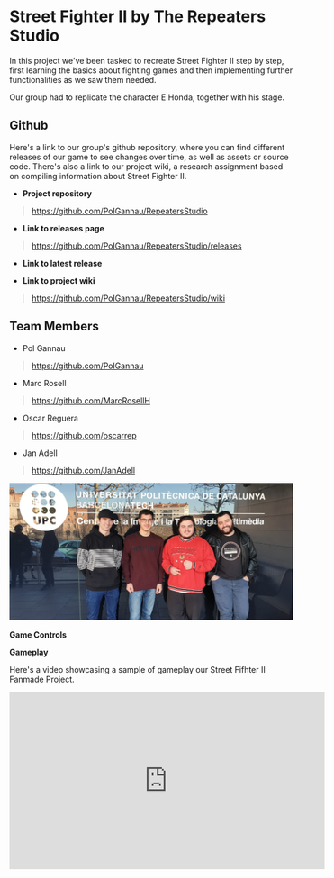 # Street Fighter II by The Repeaters Studio

In this project we've been tasked to recreate Street Fighter II step by step, first learning the basics about fighting games and then implementing further functionalities as we saw them needed.
 
Our group had to replicate the character E.Honda, together with his stage.

## Github
 
Here's a link to our group's github repository, where you can find different releases of our game to see changes over time, as well as assets or source code. There's also a link to our project wiki, a research assignment based on compiling information about Street Fighter II.
 
 * **Project repository**
 ><https://github.com/PolGannau/RepeatersStudio>
 
 * **Link to releases page**
 ><https://github.com/PolGannau/RepeatersStudio/releases>
 
 * **Link to latest release**

 * **Link to project wiki**
 ><https://github.com/PolGannau/RepeatersStudio/wiki>
 
 
## Team Members

* Pol Gannau
> https://github.com/PolGannau

* Marc Rosell
>https://github.com/MarcRosellH

* Oscar Reguera
>https://github.com/oscarrep

* Jan Adell
>https://github.com/JanAdell

![](https://raw.githubusercontent.com/PolGannau/RepeatersStudio/master/Wiki%20Documents/Team%20Photo.jpeg)


 **Game Controls**

  **Gameplay**
  
Here's a video showcasing a sample of gameplay our Street Fifhter II Fanmade Project.

<iframe width="560" height="315" src="https://www.youtube.com/embed/osWXkOtHFQ0" frameborder="0" allow="accelerometer; autoplay; encrypted-media; gyroscope; picture-in-picture" allowfullscreen></iframe>

 
